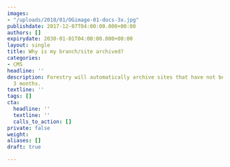 ```yaml
---
images:
- "/uploads/2018/01/OGimage-01-docs-3x.jpg"
publishdate: 2017-12-07T04:00:00.000+00:00
authors: []
expirydate: 2030-01-01T04:00:00.000+00:00
layout: single
title: Why is my branch/site archived?
categories:
- CMS
headline: ''
description: Forestry will automatically archive sites that have not been edited for
  3 months.
textline: ''
tags: []
cta:
  headline: ''
  textline: ''
  calls_to_action: []
private: false
weight: 
aliases: []
draft: true

---
```

